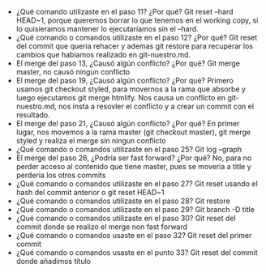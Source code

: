 - ¿Qué comando utilizaste en el paso 11? ¿Por qué?
Git reset –hard HEAD~1, porque queremos borrar lo que tenemos en el working copy, si lo quisieramos mantener lo ejecutaríamos sin el –hard.
- ¿Qué comando o comandos utilizaste en el paso 12? ¿Por qué?
Git reset <hash> del commit que queria rehacer y ademas git restore para recuperar los cambios que habiamos realizado en git-nuestro.md.
- El merge del paso 13, ¿Causó algún conflicto? ¿Por qué?
Git merge master, no causó ningun conflicto
- El merge del paso 19, ¿Causó algún conflicto? ¿Por qué?
Primero usamos git checkout styled, para movernos a la rama que absorbe y luego ejecutamos git merge htmlify. Nos causa un conflicto en git-nuestro.md, nos insta a resovler el conflicto y a crear un commit con el resultado.
- El merge del paso 21, ¿Causó algún conflicto? ¿Por qué?
En primer lugar, nos movemos a la rama master (git checkout master), git merge styled y realiza el merge sin ningun conflicto
- ¿Qué comando o comandos utilizaste en el paso 25?
Git log –graph
- El merge del paso 26, ¿Podría ser fast forward? ¿Por qué?
No, para no perder acceso al contenido que tiene master, pues se moveria a title y perderia los otros commits
- ¿Qué comando o comandos utilizaste en el paso 27?
Git reset <hash> usando el hash del commit anterior o git reset HEAD~1
- ¿Qué comando o comandos utilizaste en el paso 28?
Git restore 
- ¿Qué comando o comandos utilizaste en el paso 29?
Git branch -D title
- ¿Qué comando o comandos utilizaste en el paso 30?
Git reset <hash> del commit donde se realizo el merge non fast forward
- ¿Qué comando o comandos usaste en el paso 32?
Git reset <hash> del primer commit
- ¿Qué comando o comandos usaste en el punto 33?
Git reset <hash> del commit donde añadimos titulo